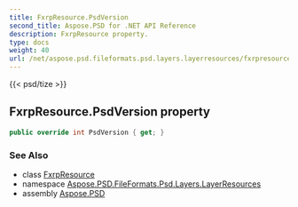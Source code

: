 ```yaml
---
title: FxrpResource.PsdVersion
second_title: Aspose.PSD for .NET API Reference
description: FxrpResource property. 
type: docs
weight: 40
url: /net/aspose.psd.fileformats.psd.layers.layerresources/fxrpresource/psdversion/
---
```

{{< psd/tize >}}
## FxrpResource.PsdVersion property

```csharp
public override int PsdVersion { get; }
```

### See Also

* class [FxrpResource](../)
* namespace [Aspose.PSD.FileFormats.Psd.Layers.LayerResources](../../fxrpresource/)
* assembly [Aspose.PSD](../../../)


